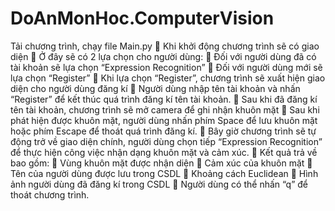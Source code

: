 # DoAnMonHoc.ComputerVision
Tải chương trình, chạy file Main.py
	Khi khởi động chương trình sẽ có giao diện
	Ở đây sẽ có 2 lựa chọn cho người dùng:
	Đối với người dùng đã có tài khoản sẽ lựa chọn “Expression Recognition”
	Đối với người dùng mới sẽ lựa chọn “Register”
	Khi lựa chọn “Register”, chương trình sẽ xuất hiện giao diện cho người dùng đăng kí
	Người dùng nhập tên tài khoản và nhấn “Register” để kết thúc quá trình đăng kí tên tài khoản.
	Sau khi đã đăng kí tên tài khoản, chương trình sẽ mở camera để ghi nhận khuôn mặt
	Sau khi phát hiện được khuôn mặt, người dùng nhấn phím Space để lưu khuôn mặt hoặc phím Escape để thoát quá trình đăng kí.
	Bây giờ chương trình sẽ tự động trở về giao diện chính, người dùng chọn tiếp “Expression Recognition” để thực hiện công việc nhận dạng khuôn mặt và cảm xúc.
	Kết quả trả về bao gồm:
	Vùng khuôn mặt được nhận diện
	Cảm xúc của khuôn mặt 
	Tên của người dùng được lưu trong CSDL 
	Khoảng cách Euclidean 
	Hình ảnh người dùng đã đăng kí trong CSDL 
	Người dùng có thể nhấn “q” để thoát chương trình.
